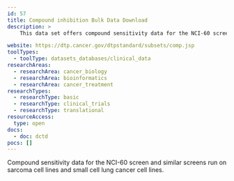 ```yaml
---
id: 57
title: Compound inhibition Bulk Data Download
description: >
    This data set offers compound sensitivity data for the NCI-60 screen and similar screens run on sarcoma cell lines and small cell lung cancer cell lines.

website: https://dtp.cancer.gov/dtpstandard/subsets/comp.jsp
toolTypes:
  - toolType: datasets_databases/clinical_data
researchAreas:
  - researchArea: cancer_biology
  - researchArea: bioinformatics
  - researchArea: cancer_treatment
researchTypes:
  - researchType: basic
  - researchType: clinical_trials
  - researchType: translational
resourceAccess:
  type: open
docs:
  - doc: dctd
pocs: []
---
```

Compound sensitivity data for the NCI-60 screen and similar screens run on sarcoma cell lines and small cell lung cancer cell lines.
